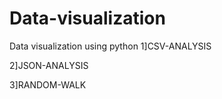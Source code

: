 # Data-visualization
Data visualization using python
1]CSV-ANALYSIS

2]JSON-ANALYSIS

3]RANDOM-WALK
